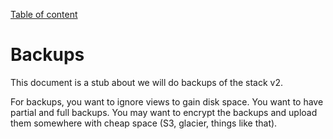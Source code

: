 [Table of content](./README.md#table-of-content)

Backups
=========


This document is a stub about we will do backups of the stack v2.

For backups, you want to ignore views to gain disk space. You want to have partial and full backups. You may want to encrypt the backups and upload them somewhere with cheap space (S3, glacier, things like that).
